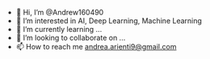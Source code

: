 - 👋 Hi, I’m @Andrew160490
- 👀 I’m interested in AI, Deep Learning, Machine Learning
- 🌱 I’m currently learning ...
- 💞️ I’m looking to collaborate on ...
- 📫 How to reach me andrea.arienti9@gmail.com

<!---
Andrew160490/Andrew160490 is a ✨ special ✨ repository because its `README.md` (this file) appears on your GitHub profile.
You can click the Preview link to take a look at your changes.
--->
